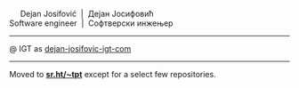 &nbsp;&nbsp;&nbsp;&nbsp;&nbsp;Dejan Josifović&nbsp;&nbsp;|&nbsp;&nbsp;Дејан Јосифовић  
Software engineer&nbsp;&nbsp;|&nbsp;&nbsp;Софтверски инжењер

---

@ IGT as [dejan-josifovic-igt-com](https://github.com/dejan-josifovic-igt-com)

---

Moved to [**sr.ht/~tpt**](https://sr.ht/~tpt/) except for a select few repositories.
